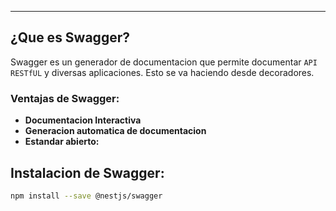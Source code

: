 
---
## ¿Que es Swagger? 
Swagger es un generador de documentacion que permite documentar `API RESTfUL` y diversas aplicaciones. Esto se va haciendo desde decoradores.

### Ventajas de Swagger:

- **Documentacion Interactiva**
- **Generacion automatica de documentacion**
- **Estandar abierto:**

## Instalacion de Swagger:

```bash
npm install --save @nestjs/swagger
```




